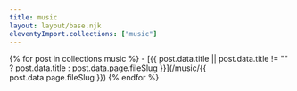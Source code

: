 ```yaml
---
title: music
layout: layout/base.njk
eleventyImport.collections: ["music"]
---
```


{% for post in collections.music %}
 \- [{{ post.data.title || post.data.title != "" ? post.data.title : post.data.page.fileSlug }}](/music/{{ post.data.page.fileSlug }})
{% endfor %}